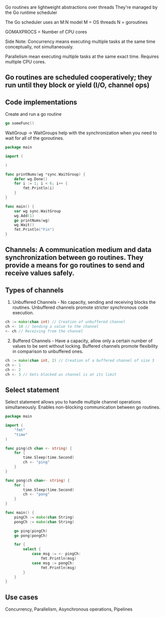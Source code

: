 Go routines are lightweight abstractions over threads
They're managed by the Go runtime scheduler

The Go scheduler uses an M:N model
M = OS threads
N = goroutines

GOMAXPROCS = Number of CPU cores

Side Note:
Concurrency means executing multiple tasks at the same time conceptually, not simultaneously.

Parallelism mean executing multiple tasks at the same exact time. Requires multiple CPU cores.

## Go routines are scheduled cooperatively; they run until they block or yield (I/O, channel ops)


## Code implementations

Create and run a go routine
```go
go someFunc()
```

WaitGroup -> WaitGroups help with the synchronization when you need to wait for all of the goroutines.
```go
package main

import (

)

func printNums(wg *sync.WaitGroup) {
    defer wg.Done()
    for i := 1; i < 6; i++ {
        fmt.Println(i)
    }
}

func main() {
    var wg sync.WaitGroup
    wg.Add(1)
    go printNums(wg)
    wg.Wait()
    fmt.Println("Fin")
}
```

## Channels: A communication medium and data synchronization between go routines. They provide a means for go routines to send and receive values safely.

## Types of channels
1. Unbuffered Channels - No capacity, sending and receiving blocks the routines.
Unbuffered channels promote stricter synchronous code execution.

```go
ch := make(chan int) // Creation of unbuffered channel
ch <- 10 // Sending a value to the channel
<- ch // Receiving from the channel
```

2. Buffered Channels - Have a capacity, allow only a certain number of values to be sent without locking.
Buffered channels promote flexibility in comparison to unbuffered ones.

```go
ch := make(chan int, 2) // Creation of a buffered channel of size 3
ch <- 1
ch <- 2
ch <- 3 // Gets blocked as channel is at its limit
```

## Select statement
Select statement allows you to handle multiple channel operations simultaneously. Enables non-blocking communication between go routines.

```go
package main

import (
    "fmt"
    "time"
)

func ping(ch chan <- string) {
    for {
        time.Sleep(time.Second)
        ch <- "ping"
    }
}

func pong(ch chan<- string) {
    for {
        time.Sleep(time.Second)
        ch <- "pong"
    }
}

func main() {
    pingCh := make(chan String)
    pongCh := make(chan String)

    go ping(pingCh)
    go pong(pongCh)

    for {
        select {
            case msg := <- pingCh:
                fmt.Println(msg)
            case msg := pongCh:
                fmt.Println(msg)
        }
    }
}
```

## Use cases
Concurrency, Parallelism, Asynchronous operations, Pipelines